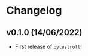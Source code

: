 # Changelog

<!--next-version-placeholder-->

## v0.1.0 (14/06/2022)

- First release of `pytestroll`!